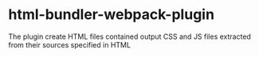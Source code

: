# html-bundler-webpack-plugin
The plugin create HTML files contained output CSS and JS files extracted from their sources specified in HTML
